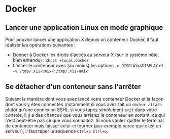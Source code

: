 # Docker

## Lancer une application Linux en mode graphique

Pour pouvoir lancer une application X depuis un conteneur Docker, il faut réaliser les opérations suivantes :

* Donner à Docker les droits d’accès au serveur X (sur le système hôte, bien entendu) : `xhost +local:docker`
* Lancer le conteneur avec (au moins) les options `-e DISPLAY=$DISPLAY` et `-v /tmp/.X11-unix/:/tmp/.X11-unix`

## Se détacher d'un conteneur sans l'arrêter

Suivant la manière dont vous avez lancé votre conteneur Docker et la façon dont vous y êtes connectés (notamment si vous avez fait un `docker attach` plutôt qu’une connexion SSH), si vous tapez simplement `exit` dans votre console, il y a des chances que vous arrêtiez le conteneur en sortant, ce qui n’est peut-être pas ce que vous souhaitez. Si vous voulez quitter le terminal du conteneur mais laisser celui-ci tourner (par exemple parce que c’est un serveur), il faut taper la séquence `Ctrl+p Ctrl+q`.
